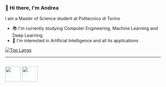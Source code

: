### 👋 Hi there, I'm Andrea

I am a Master of Science student at Politecnico di Torino

- :books: I'm currently studying Computer Engineering, Machine Learning and Deep Learning
- :robot: I'm interested in Artificial Intelligence and all its applications

<!--
[<img src='https://cdn.jsdelivr.net/npm/simple-icons@3.0.1/icons/github.svg' alt='github' height='40'>](https://github.com/andrea-cavallo-98)  [<img src='https://cdn.jsdelivr.net/npm/simple-icons@3.0.1/icons/linkedin.svg' alt='linkedin' height='40'>](https://www.linkedin.com/in/andrea-cavallo-6a619a1a8/)  
-->

[![Top Langs](https://github-readme-stats.vercel.app/api/top-langs/?username=andrea-cavallo-98&exclude_repo=Software-Engineering-Project&exclude_repo=near-app&langs_count=8&theme=tokyonight&layout=compact)](https://github.com/andrea-cavallo-98)

---
[<img src="https://user-images.githubusercontent.com/79795245/151543715-d76e1de6-6a81-417d-ad77-977a104634da.png" width="50" height="50">][1]
[<img src="https://user-images.githubusercontent.com/79795245/151551760-cee3483f-8695-41d2-a35b-d746844c7608.png" width="50" height="50">][2]
---
[1]: https://www.linkedin.com/in/andrea-cavallo-6a619a1a8/
[2]: https://github.com/andrea-cavallo-98
<!--
**andrea-cavallo-98/andrea-cavallo-98** is a ✨ _special_ ✨ repository because its `README.md` (this file) appears on your GitHub profile.

Here are some ideas to get you started:

- 🔭 I’m currently working on ...
- 🌱 I’m currently learning ...
- 👯 I’m looking to collaborate on ...
- 🤔 I’m looking for help with ...
- 💬 Ask me about ...
- 📫 How to reach me: ...
- 😄 Pronouns: ...
- ⚡ Fun fact: ...
-->
